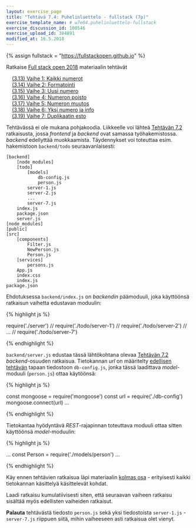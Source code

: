 ```yaml
---
layout: exercise_page
title: "Tehtävä 7.4: Puhelinluettelo - fullstack (7p)"
exercise_template_name: # w7e04.puhelinluettelo-fullstack
exercise_discussion_id: 100546
exercise_upload_id: 384891
modified_at: 16.5.2018
---
```


{% assign fullstack = "https://fullstackopen.github.io" %}

Ratkaise [Full stack open 2018]({{fullstack}}) materiaalin tehtävät

&nbsp; &nbsp; [(3.13) Vaihe 1: Kaikki numerot]({{fullstack}}/tehtävät#313-puhelinluettelo-ja-tietokanta-osa-1)   
&nbsp; &nbsp; [(3.14) Vaihe 2: Formatointi]({{fullstack}}/tehtävät#314-puhelinluettelo-ja-tietokanta-osa-2)   
&nbsp; &nbsp; [(3.15) Vaihe 3: Uusi numero]({{fullstack}}/tehtävät#315-puhelinluettelo-ja-tietokanta-osa-3)   
&nbsp; &nbsp; [(3.16) Vaihe 4: Numeron poisto]({{fullstack}}/tehtävät#316-puhelinluettelo-ja-tietokanta-osa-4)   
&nbsp; &nbsp; [(3.17) Vaihe 5: Numeron muutos]({{fullstack}}/tehtävät#317-puhelinluettelo-ja-tietokanta-osa-5)   
&nbsp; &nbsp; [(3.18) Vaihe 6: Yksi numero ja info]({{fullstack}}/tehtävät#318-puhelinluettelo-ja-tietokanta-osa-6)   
&nbsp; &nbsp; [(3.19) Vaihe 7: Duplikaatin esto]({{fullstack}}/tehtävät#319-puhelinluettelo-ja-tietokanta-osa-7)   


Tehtävässä ei ole mukana pohjakoodia. Liikkeelle voi lähteä  [Tehtävän 7.2](../tehtava72) ratkaisusta, jossa *frontend* ja *backend* ovat samassa työhakemistossa. *backend*  edellyttää muokkaamista. Täydennykset voi toteuttaa esim. hakemistoon `backend/todo` seuraavanlaisesti:

~~~~
[backend]
    [node_modules]
    [todo]
        [models]
            db-config.js
            person.js
        server-1.js
        server-2.js
        ...
        server-7.js
    index.js
    package.json
    server.js
[node_modules]
[public]
[src]
    [components]
        Filter.js
        NewPerson.js
        Person.js
    [services]
        persons.js
    App.js
    index.css
    index.js
package.json    
~~~~

Ehdotuksessa `backend/index.js` on *backendin* päämoduuli, joka käyttöönsä ratkaisun vaihetta edustavan moduulin:

{% highlight js %}

require('./server')
// require('./todo/server-1')
// require('./todo/server-2')
// ...
// require('./todo/server-7')

{% endhighlight %}

`backend/server.js` edustaa tässä lähtökohtana olevaa [Tehtävän 7.2](../tehtava72) *backend*-osuuden ratkaisua. Tietokannan *url* on määritelty [edellisen tehtävän](../tehtava73) tapaan tiedostoon `db-config.js`, jonka tässä laadittava *model*-moduuli (`person.js`) ottaa käytöönsä:

{% highlight js %}

const mongoose = require('mongoose')
const url = require('./db-config')
mongoose.connect(url)
...

{% endhighlight %}

Tietokantaa hyödyntävä *REST*-rajapinnan toteuttava moduuli ottaa sitten käyttöönsä *model*-moduulin:

{% highlight js %}

...
const Person = require('./models/person')
...

{% endhighlight %}


Käy ennen tehtävien ratkaisua läpi materiaalin
[kolmas osa]({{fullstack}}/osa3/) - erityisesti kaikki tietokannan käsittelyä käsittelevät kohdat.

Laadi ratkaisu kumulatiivisesti siten, että seuraavan vaiheen ratkaisu sisältää myös edellisten vaiheiden ratkaisut. 

**Palauta** tehtävästä tiedosto `person.js` sekä yksi tiedostoista `server-1.js` - `server-7.js` riippuen siitä, mihin vaiheeseen asti ratkaisua olet vienyt.

